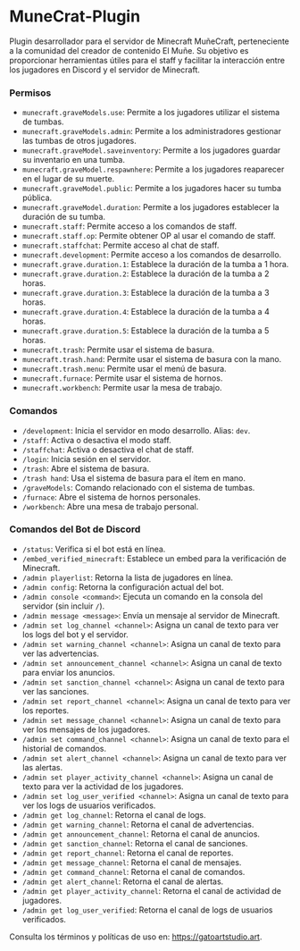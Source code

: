 # MuneCrat-Plugin

Plugin desarrollador para el servidor de Minecraft MuñeCraft, perteneciente a la comunidad del creador de contenido El Muñe. Su objetivo es proporcionar herramientas útiles para el staff y facilitar la interacción entre los jugadores en Discord y el servidor de Minecraft.

### Permisos

- `munecraft.graveModels.use`: Permite a los jugadores utilizar el sistema de tumbas.
- `munecraft.graveModels.admin`: Permite a los administradores gestionar las tumbas de otros jugadores.
- `munecraft.graveModel.saveinventory`: Permite a los jugadores guardar su inventario en una tumba.
- `munecraft.graveModel.respawnhere`: Permite a los jugadores reaparecer en el lugar de su muerte.
- `munecraft.graveModel.public`: Permite a los jugadores hacer su tumba pública.
- `munecraft.graveModel.duration`: Permite a los jugadores establecer la duración de su tumba.
- `munecraft.staff`: Permite acceso a los comandos de staff.
- `munecraft.staff.op`: Permite obtener OP al usar el comando de staff.
- `munecraft.staffchat`: Permite acceso al chat de staff.
- `munecraft.development`: Permite acceso a los comandos de desarrollo.
- `munecraft.grave.duration.1`: Establece la duración de la tumba a 1 hora.
- `munecraft.grave.duration.2`: Establece la duración de la tumba a 2 horas.
- `munecraft.grave.duration.3`: Establece la duración de la tumba a 3 horas.
- `munecraft.grave.duration.4`: Establece la duración de la tumba a 4 horas.
- `munecraft.grave.duration.5`: Establece la duración de la tumba a 5 horas.
- `munecraft.trash`: Permite usar el sistema de basura.
- `munecraft.trash.hand`: Permite usar el sistema de basura con la mano.
- `munecraft.trash.menu`: Permite usar el menú de basura.
- `munecraft.furnace`: Permite usar el sistema de hornos.
- `munecraft.workbench`: Permite usar la mesa de trabajo.

### Comandos

- `/development`: Inicia el servidor en modo desarrollo. Alias: `dev`.
- `/staff`: Activa o desactiva el modo staff.
- `/staffchat`: Activa o desactiva el chat de staff.
- `/login`: Inicia sesión en el servidor.
- `/trash`: Abre el sistema de basura.
- `/trash hand`: Usa el sistema de basura para el ítem en mano.
- `/graveModels`: Comando relacionado con el sistema de tumbas.
- `/furnace`: Abre el sistema de hornos personales.
- `/workbench`: Abre una mesa de trabajo personal.

### Comandos del Bot de Discord

- `/status`: Verifica si el bot está en línea.
- `/embed_verified_minecraft`: Establece un embed para la verificación de Minecraft.
- `/admin playerlist`: Retorna la lista de jugadores en línea.
- `/admin config`: Retorna la configuración actual del bot.
- `/admin console <command>`: Ejecuta un comando en la consola del servidor (sin incluir `/`).
- `/admin message <message>`: Envía un mensaje al servidor de Minecraft.
- `/admin set log_channel <channel>`: Asigna un canal de texto para ver los logs del bot y el servidor.
- `/admin set warning_channel <channel>`: Asigna un canal de texto para ver las advertencias.
- `/admin set announcement_channel <channel>`: Asigna un canal de texto para enviar los anuncios.
- `/admin set sanction_channel <channel>`: Asigna un canal de texto para ver las sanciones.
- `/admin set report_channel <channel>`: Asigna un canal de texto para ver los reportes.
- `/admin set message_channel <channel>`: Asigna un canal de texto para ver los mensajes de los jugadores.
- `/admin set command_channel <channel>`: Asigna un canal de texto para el historial de comandos.
- `/admin set alert_channel <channel>`: Asigna un canal de texto para ver las alertas.
- `/admin set player_activity_channel <channel>`: Asigna un canal de texto para ver la actividad de los jugadores.
- `/admin set log_user_verified <channel>`: Asigna un canal de texto para ver los logs de usuarios verificados.
- `/admin get log_channel`: Retorna el canal de logs.
- `/admin get warning_channel`: Retorna el canal de advertencias.
- `/admin get announcement_channel`: Retorna el canal de anuncios.
- `/admin get sanction_channel`: Retorna el canal de sanciones.
- `/admin get report_channel`: Retorna el canal de reportes.
- `/admin get message_channel`: Retorna el canal de mensajes.
- `/admin get command_channel`: Retorna el canal de comandos.
- `/admin get alert_channel`: Retorna el canal de alertas.
- `/admin get player_activity_channel`: Retorna el canal de actividad de jugadores.
- `/admin get log_user_verified`: Retorna el canal de logs de usuarios verificados.

Consulta los términos y políticas de uso en: https://gatoartstudio.art.

